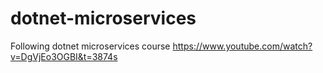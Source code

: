 # dotnet-microservices
Following dotnet microservices course
https://www.youtube.com/watch?v=DgVjEo3OGBI&t=3874s
